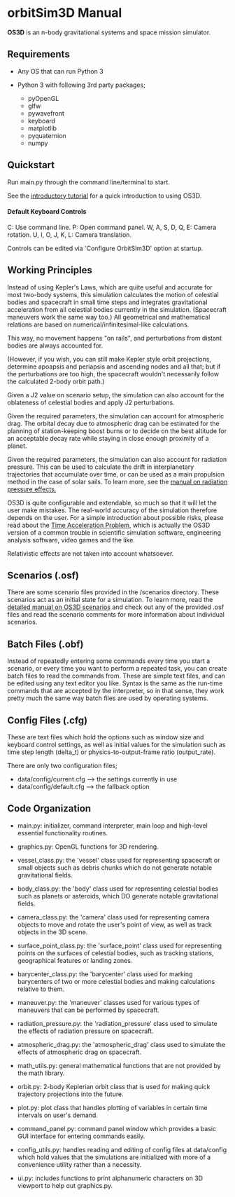 # orbitSim3D Manual

**OS3D** is an n-body gravitational systems and space mission simulator.

## Requirements

- Any OS that can run Python 3

- Python 3 with following 3rd party packages;
  - pyOpenGL
  - glfw
  - pywavefront
  - keyboard
  - matplotlib
  - pyquaternion
  - numpy

## Quickstart

Run main.py through the command line/terminal to start.

See the [introductory tutorial](http://github.com/arda-guler/orbitSim3D/blob/master/docs/tutorial.md "introductory tutorial") for a quick introduction to using OS3D.

#### Default Keyboard Controls
C: Use command line.
P: Open command panel.
W, A, S, D, Q, E: Camera rotation.
U, I, O, J, K, L: Camera translation.

Controls can be edited via 'Configure OrbitSim3D' option at startup.

## Working Principles

Instead of using Kepler's Laws, which are quite useful and accurate for most two-body systems, this simulation calculates the motion of celestial bodies and spacecraft in small time steps and integrates gravitational acceleration from all celestial bodies currently in the simulation. (Spacecraft maneuvers work the same way too.) All geometrical and mathematical relations are based on numerical/infinitesimal-like calculations.

This way, no movement happens "on rails", and perturbations from distant bodies are always accounted for.

(However, if you wish, you can still make Kepler style orbit projections, determine apoapsis and periapsis and ascending nodes and all that; but if the perturbations are too high, the spacecraft wouldn't necessarily follow the calculated 2-body orbit path.)

Given a J2 value on scenario setup, the simulation can also account for the oblateness of celestial bodies and apply J2 perturbations.

Given the required parameters, the simulation can account for atmospheric drag. The orbital decay due to atmospheric drag can be estimated for the planning of station-keeping boost burns or to decide on the best altitude for an acceptable decay rate while staying in close enough proximity of a planet.

Given the required parameters, the simulation can also account for radiation pressure. This can be used to calculate the drift in interplanetary trajectories that accumulate over time, or can be used as a main propulsion method in the case of solar sails. To learn more, see the [manual on radiation pressure effects.](https://github.com/arda-guler/orbitSim3D/blob/master/docs/MANUAL_RADIATION_PRESSURE.md)

OS3D is quite configurable and extendable, so much so that it will let the user make mistakes. The real-world accuracy of the simulation therefore depends on the user. For a simple introduction about possible risks, please read about the [Time Acceleration Problem](https://github.com/arda-guler/orbitSim3D/blob/master/docs/time_accel_problem.md "Time Acceleration Problem"), which is actually the OS3D version of a common trouble in scientific simulation software, engineering analysis software, video games and the like.

Relativistic effects are not taken into account whatsoever.

## Scenarios (.osf)

There are some scenario files provided in the /scenarios directory. These scenarios act as an initial state for a simulation. To learn more, read the [detailed manual on OS3D scenarios](https://github.com/arda-guler/orbitSim3D/blob/master/docs/MANUAL_SCENARIOS.md "detailed manual on OS3D scenarios") and check out any of the provided .osf files and read the scenario comments for more information about individual scenarios.

## Batch Files (.obf)

Instead of repeatedly entering some commands every time you start a scenario, or every time you want to perform a repeated task, you can create batch files to read the commands from. These are simple text files, and can be edited using any text editor you like. Syntax is the same as the run-time commands that are accepted by the interpreter, so in that sense, they work pretty much the same way batch files are used by operating systems.

## Config Files (.cfg)

These are text files which hold the options such as window size and keyboard control settings, as well as initial values for the simulation such as time step length (delta_t) or physics-to-output-frame ratio (output_rate).

There are only two configuration files;

 - data/config/current.cfg --> the settings currently in use
 - data/config/default.cfg --> the fallback option

## Code Organization

- main.py: initializer, command interpreter, main loop and high-level essential functionality routines.

- graphics.py: OpenGL functions for 3D rendering.

- vessel_class.py: the 'vessel' class used for representing spacecraft or small objects such as debris chunks which do not generate notable gravitational fields.

- body_class.py: the 'body' class used for representing celestial bodies such as planets or asteroids, which DO generate notable gravitational fields.

- camera_class.py: the 'camera' class used for  representing camera objects to move and rotate the user's point of view, as well as track objects in the 3D scene.

- surface_point_class.py: the 'surface_point' class used for representing points on the surfaces of celestial bodies, such as tracking stations, geographical features or landing zones.

- barycenter_class.py: the 'barycenter' class used for marking barycenters of two or more celestial bodies and making calculations relative to them.

- maneuver.py: the 'maneuver' classes used for various types of maneuvers that can be performed by spacecraft.

- radiation_pressure.py: the 'radiation_pressure' class used to simulate the effects of radiation pressure on spacecraft.

- atmospheric_drag.py: the 'atmospheric_drag' class used to simulate the effects of atmospheric drag on spacecraft.

- math_utils.py: general mathematical functions  that are not provided by the math library.

- orbit.py: 2-body Keplerian orbit class that is used for making quick trajectory projections into the future.

- plot.py: plot class that handles plotting of variables in certain time intervals on user's demand.

- command_panel.py: command panel window which provides a basic GUI interface for entering commands easily.

- config_utils.py: handles reading and editing of config files at data/config which hold values that the simulations are initialized with more of a convenience utility rather than a necessity.

- ui.py: includes functions to print alphanumeric characters on 3D viewport to help out graphics.py.
